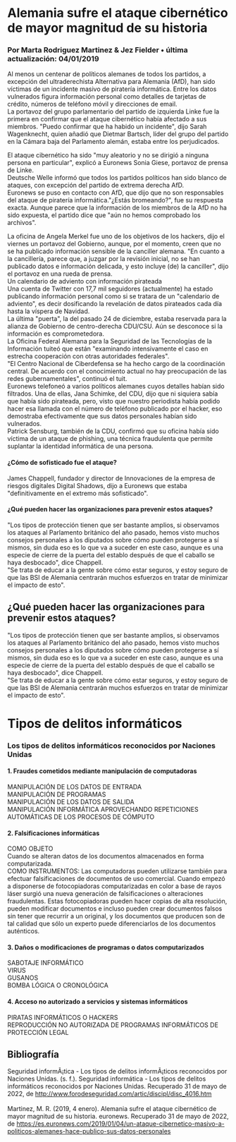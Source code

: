 

# Alemania sufre el ataque cibernético de mayor magnitud de su historia
### Por Marta Rodriguez Martinez  & Jez Fielder  •  última actualización: 04/01/2019

Al menos un centenar de políticos alemanes de todos los partidos, a excepción del ultraderechista Alternativa para Alemania (AfD), han sido víctimas de un incidente masivo de piratería informática. Entre los datos vulnerados figura información personal como detalles de tarjetas de crédito, números de teléfono móvil y direcciones de email.<br>
La portavoz del grupo parlamentario del partido de izquierda Linke fue la primera en confirmar que el ataque cibernético había afectado a sus miembros. "Puedo confirmar que ha habido un incidente", dijo Sarah Wagenknecht, quien añadió que Dietmar Bartsch, líder del grupo del partido en la Cámara baja del Parlamento alemán, estaba entre los perjudicados.

El ataque cibernético ha sido "muy aleatorio y no se dirigió a ninguna persona en particular", explicó a Euronews Sonia Giese, portavoz de prensa de Linke.<br>
Deutsche Welle informó que todos los partidos políticos han sido blanco de ataques, con excepción del partido de extrema derecha AfD.<br>
Euronews se puso en contacto con AfD, que dijo que no son responsables del ataque de piratería informática."¿Estás bromeando?", fue su respuesta exacta. Aunque parece que la información de los miembros de la AfD no ha sido expuesta, el partido dice que "aún no hemos comprobado los archivos".

La oficina de Angela Merkel fue uno de los objetivos de los hackers, dijo el viernes un portavoz del Gobierno, aunque, por el momento, creen que no se ha publicado información sensible de la canciller alemana. "En cuanto a la cancillería, parece que, a juzgar por la revisión inicial, no se han publicado datos e información delicada, y esto incluye (de) la canciller", dijo el portavoz en una rueda de prensa.<br>
Un calendario de adviento con información pirateada<br>
Una cuenta de Twitter con 17,7 mil seguidores (actualmente) ha estado publicando información personal como si se tratara de un "calendario de adviento", es decir dosificando la revelación de datos pirateados cada día hasta la víspera de Navidad.<br>
La última "puerta", la del pasado 24 de diciembre, estaba reservada para la alianza de Gobierno de centro-derecha CDU/CSU. Aún se desconoce si la información es comprometedora.<br>
La Oficina Federal Alemana para la Seguridad de las Tecnologías de la Información tuiteó que están "examinando intensivamente el caso en estrecha cooperación con otras autoridades federales".<br>
"El Centro Nacional de Ciberdefensa se ha hecho cargo de la coordinación central. De acuerdo con el conocimiento actual no hay preocupación de las redes gubernamentales", continuó el tuit.<br>
Euronews telefoneó a varios políticos alemanes cuyos detalles habían sido filtrados. Una de ellas, Jana Schimke, del CDU, dijo que ni siquiera sabía que había sido pirateada, pero, visto que nuestro periodista había podido hacer esa llamada con el número de teléfono publicado por el hacker, eso demostraba efectivamente que sus datos personales habían sido vulnerados.<br>
Patrick Sensburg, también de la CDU, confirmó que su oficina había sido víctima de un ataque de phishing, una técnica fraudulenta que permite suplantar la identidad informática de una persona.<br>
#### ¿Cómo de sofisticado fue el ataque?
James Chappell, fundador y director de Innovaciones de la empresa de riesgos digitales Digital Shadows, dijo a Euronews que estaba "definitivamente en el extremo más sofisticado".<br>
#### ¿Qué pueden hacer las organizaciones para prevenir estos ataques?
"Los tipos de protección tienen que ser bastante amplios, si observamos los ataques al Parlamento británico del año pasado, hemos visto muchos consejos personales a los diputados sobre cómo pueden protegerse a sí mismos, sin duda eso es lo que va a suceder en este caso, aunque es una especie de cierre de la puerta del establo después de que el caballo se haya desbocado", dice Chappell.<br>
"Se trata de educar a la gente sobre cómo estar seguros, y estoy seguro de que las BSI de Alemania centrarán muchos esfuerzos en tratar de minimizar el impacto de esto".

## ¿Qué pueden hacer las organizaciones para prevenir estos ataques?

"Los tipos de protección tienen que ser bastante amplios, si observamos los ataques al Parlamento británico del año pasado, hemos visto muchos consejos personales a los diputados sobre cómo pueden protegerse a sí mismos, sin duda eso es lo que va a suceder en este caso, aunque es una especie de cierre de la puerta del establo después de que el caballo se haya desbocado", dice Chappell.<br>
"Se trata de educar a la gente sobre cómo estar seguros, y estoy seguro de que las BSI de Alemania centrarán muchos esfuerzos en tratar de minimizar el impacto de esto".

# Tipos de delitos informáticos
### Los tipos de delitos informáticos reconocidos por Naciones Unidas
#### 1. Fraudes cometidos mediante manipulación de computadoras
MANIPULACIÓN DE LOS DATOS DE ENTRADA<br>
MANIPULACIÓN DE PROGRAMAS<br>
MANIPULACIÓN DE LOS DATOS DE SALIDA<br>
MANIPULACIÓN INFORMÁTICA APROVECHANDO REPETICIONES AUTOMÁTICAS DE LOS PROCESOS DE CÓMPUTO<br>
#### 2. Falsificaciones informáticas
COMO OBJETO<br>
Cuando se alteran datos de los documentos almacenados en forma computarizada.<br>
COMO INSTRUMENTOS: Las computadoras pueden utilizarse también para efectuar falsificaciones de documentos de uso comercial. Cuando empezó a disponerse de fotocopiadoras computarizadas en color a base de rayos láser surgió una nueva generación de falsificaciones o alteraciones fraudulentas. Estas fotocopiadoras pueden hacer copias de alta resolución, pueden modificar documentos e incluso pueden crear documentos falsos sin tener que recurrir a un original, y los documentos que producen son de tal calidad que sólo un experto puede diferenciarlos de los documentos auténticos.<br>
#### 3. Daños o modificaciones de programas o datos computarizados
SABOTAJE INFORMÁTICO<br>
VIRUS<br>
GUSANOS<br>
BOMBA LÓGICA O CRONOLÓGICA<br>
#### 4. Acceso no autorizado a servicios y sistemas informáticos
PIRATAS INFORMÁTICOS O HACKERS<br>
REPRODUCCIÓN NO AUTORIZADA DE PROGRAMAS INFORMÁTICOS DE PROTECCIÓN LEGAL

## Bibliografía

Seguridad informÃ¡tica - Los tipos de delitos informÃ¡ticos reconocidos por Naciones Unidas. (s. f.). Seguridad informática - Los tipos de delitos informáticos reconocidos por Naciones Unidas. Recuperado 31 de mayo de 2022, de http://www.forodeseguridad.com/artic/discipl/disc_4016.htm <br><br>
Martinez, M. R. (2019, 4 enero). Alemania sufre el ataque cibernético de mayor magnitud de su historia. euronews. Recuperado 31 de mayo de 2022, de https://es.euronews.com/2019/01/04/un-ataque-cibernetico-masivo-a-politicos-alemanes-hace-publico-sus-datos-personales
</tr>
